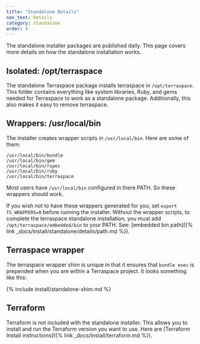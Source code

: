 ```yaml
---
title: "Standalone Details"
nav_text: Details
category: standalone
order: 9
---
```


The standalone installer packages are published daily. This page covers more details on how the standalone installation works.

## Isolated: /opt/terraspace

The standalone Terraspace package installs terraspace in `/opt/terraspace`. This folder contains everything like system libraries, Ruby, and gems needed for Terraspace to work as a standalone package. Additionally, this also makes it easy to remove terraspace.

## Wrappers: /usr/local/bin

The installer creates wrapper scripts in `/usr/local/bin`. Here are some of them:

    /usr/local/bin/bundle
    /usr/local/bin/gem
    /usr/local/bin/rspec
    /usr/local/bin/ruby
    /usr/local/bin/terraspace

Most users have `/usr/local/bin` configured in there PATH. So these wrappers should work.

If you wish not to have these wrappers generated for you, set `export TS_WRAPPERS=0` before running the installer. Without the wrapper scripts, to complete the terraspace standalone installation, you must add `/opt/terraspace/embedded/bin` to your PATH. See: [embedded bin path]({% link _docs/install/standalone/details/path.md %}).

## Terraspace wrapper

The terraspace wrapper shim is unique in that it ensures that `bundle exec` is prepended when you are within a Terraspace project. It looks something like this:

{% include install/standalone-shim.md %}

## Terraform

Terraform is not included with the standalone installer. This allows you to install and run the Terraform version you want to use. Here are [Terraform Install instructions]({% link _docs/install/terraform.md %}).
